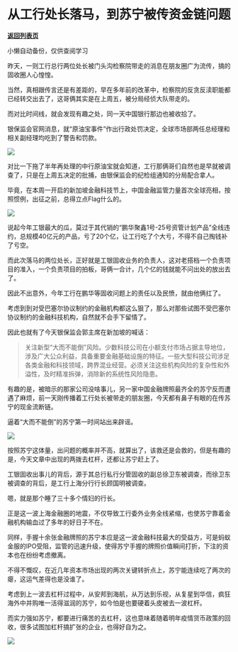 # 从工行处长落马，到苏宁被传资金链问题

[**返回列表页**](/gzh/政事堂2019)

小懒自动备份，仅供查阅学习

昨天，一则工行总行两位处长被门头沟检察院带走的消息在朋友圈广为流传，搞的固收圈人心惶惶。

  

当然，真相跟传言还是有差距的，早在多年前的改革中，检察院的反贪反渎职能都已经转交出去了，这哥俩其实是在上周五，被分局经侦大队带走的。

  

而对比时间线，就会发现有趣之处，同一天中国银行那边也被收拾了。

  

银保监会官网消息，就“原油宝事件”作出行政处罚决定，全球市场部两任总经理和相关副经理均吃到了警告和罚款。

  

![](https://mmbiz.qpic.cn/mmbiz_png/rxhS23yu8cOj92I5g6NVkmD4kwO2wyN4wP5YNtgibPuIfsgmcZMgLMqtzhJRab7ENyrOppl14SfjFkPmnaNmVTA/640?wx_fmt=png)

  

对比一下拖了半年再处理的中行原油宝就会知道，工行那俩哥们自然也是早就被调查了，只是在上周五决定的批捕，由银保监会的纪检组通知的分局配合拿人。  

  

毕竟，在本周一开启的新加坡金融科技节上，中国金融监管力量首次全球亮相，按照惯例，出征之前，总得立点Flag什么的。  

  

![](https://mmbiz.qpic.cn/mmbiz_png/rxhS23yu8cOj92I5g6NVkmD4kwO2wyN41ViazaC2CmpK61DykhHFzH6zBx2pDhZAXmKFkvIZuxRExoV5xLeVFicA/640?wx_fmt=png)

  

说起今年工银最大的瓜，莫过于其代销的“鹏华聚鑫1号-25号资管计划产品”全线违约，总规模40亿元的产品，亏了20个亿，让工行吃了个大亏，不得不自己掏钱补了亏空。

  

而此次落马的两位处长，正好就是工银固收业务的负责人，这对老搭档一个负责项目的准入，一个负责项目的拍板，哥俩一合计，几个亿的钱就能不问出处的放出去了。

  

因此不出意外，今年工行在鹏华等固收问题上的责任以及民愤，就由他俩扛了。

  

考虑到到对受巴塞尔协议制约的金融机构都这么狠了，那么对那些试图不受巴塞尔协议制约的金融科技机构，自然就不会手下留情了。

  

因此也就有了今天银保监会郭主席在新加坡的喊话：

  

>
> 关注新型“大而不能倒”风险。少数科技公司在小额支付市场占据主导地位，涉及广大公众利益，具备重要金融基础设施的特征。一些大型科技公司涉足各类金融和科技领域，跨界混业经营。必须关注这些机构风险的复杂性和外溢性，及时精准拆弹，消除新的系统性风险隐患。

  

有趣的是，被暗示的那家公司没啥事儿，另一家中国金融牌照最齐全的苏宁反而遭遇了麻烦，前一天刚传播着工行处长被带走的朋友圈，今天都有鼻子有眼的在传苏宁的现金流断链。

  

逼着“大而不能倒”的苏宁第一时间站出来辟谣。

  

![](https://mmbiz.qpic.cn/mmbiz_jpg/rxhS23yu8cOj92I5g6NVkmD4kwO2wyN4G8MdZfLETaV6XwHWA8VmEpRibia1tFxtjNzGxw2sU6UJ85lEzl9QSFtw/640?wx_fmt=jpeg)

  

按照苏宁这体量，出问题的概率并不高，就算出了，该救还是会救的，但是有趣的是，今天文章中出现的两拨去杠杆，还都让苏宁赶上了。  

  

工银固收出事儿的背后，源于其总行私行分管固收的副总徐卫东被调查，而徐卫东被调查的背后，是工行上海分行行长顾国明被调查。

  

嗯，就是那个睡了三十多个情妇的行长。

  

正是这一波上海金融圈的地震，不仅导致工行委外业务全线紧缩，也使苏宁靠着金融机构输血过了多年的好日子不在。

  

同样，手握十余张金融牌照的苏宁本应是这一波金融科技最大的受益方，可是蚂蚁金服的IPO受阻，监管的迅速升级，使得苏宁手握的牌照价值瞬间打折，下注的资本也在纷纷考虑撤离。

  

不得不慨叹，在近几年资本市场出现的两次关键转折点上，苏宁能连续吃了两次的瘪，这运气差得也是没谁了。

  

考虑到上一波去杠杆过程中，从安邦到海航，从万达到乐视，从复星到华信，疯狂海外中并购唯一活得滋润的苏宁，如今怕是也要硬着头皮被去一波杠杆。  

  

而实力强如苏宁，都要进行痛苦的去杠杆，这也意味着随着明年疫情货币政策的回收，很多试图加杠杆搞扩张的企业，也得好自为之。  

  

![](https://mmbiz.qpic.cn/mmbiz_jpg/rxhS23yu8cPp0iaKAfe0ZsWfgGcY72o9Nror8TicrtnlDsqzY7y4Kum4fM3X0FMEGlbvm9HvZUiaETSnLt4DHNLbQ/640?wx_fmt=jpeg)

